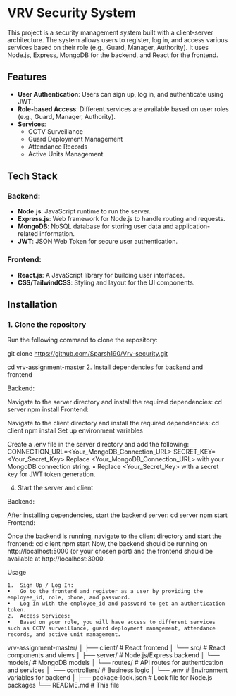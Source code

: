 # VRV Security System

This project is a security management system built with a client-server architecture. The system allows users to register, log in, and access various services based on their role (e.g., Guard, Manager, Authority). It uses Node.js, Express, MongoDB for the backend, and React for the frontend.

## Features

- **User Authentication**: Users can sign up, log in, and authenticate using JWT.
- **Role-based Access**: Different services are available based on user roles (e.g., Guard, Manager, Authority).
- **Services**:
  - CCTV Surveillance
  - Guard Deployment Management
  - Attendance Records
  - Active Units Management

## Tech Stack

### Backend:
- **Node.js**: JavaScript runtime to run the server.
- **Express.js**: Web framework for Node.js to handle routing and requests.
- **MongoDB**: NoSQL database for storing user data and application-related information.
- **JWT**: JSON Web Token for secure user authentication.

### Frontend:
- **React.js**: A JavaScript library for building user interfaces.
- **CSS/TailwindCSS**: Styling and layout for the UI components.

## Installation

### 1. Clone the repository

Run the following command to clone the repository:

git clone https://github.com/Sparsh190/Vrv-security.git

cd vrv-assignment-master
2. Install dependencies for backend and frontend

Backend:

Navigate to the server directory and install the required dependencies:
cd server
npm install
Frontend:

Navigate to the client directory and install the required dependencies:
cd client
npm install
Set up environment variables

Create a .env file in the server directory and add the following:
CONNECTION_URL=<Your_MongoDB_Connection_URL>
SECRET_KEY=<Your_Secret_Key>
Replace <Your_MongoDB_Connection_URL> with your MongoDB connection string.
	•	Replace <Your_Secret_Key> with a secret key for JWT token generation.
 
 4. Start the server and client

Backend:

After installing dependencies, start the backend server:
cd server
npm start
Frontend:

Once the backend is running, navigate to the client directory and start the frontend:
cd client
npm start
Now, the backend should be running on http://localhost:5000 (or your chosen port) and the frontend should be available at http://localhost:3000.

Usage

	1.	Sign Up / Log In:
	•	Go to the frontend and register as a user by providing the employee_id, role, phone, and password.
	•	Log in with the employee_id and password to get an authentication token.
	2.	Access Services:
	•	Based on your role, you will have access to different services such as CCTV surveillance, guard deployment management, attendance records, and active unit management.
 vrv-assignment-master/
│
├── client/              # React frontend
│   └── src/             # React components and views
│
├── server/              # Node.js/Express backend
│   └── models/          # MongoDB models
│   └── routes/          # API routes for authentication and services
│   └── controllers/     # Business logic
│   └── .env             # Environment variables for backend
│
├── package-lock.json    # Lock file for Node.js packages
└── README.md            # This file
